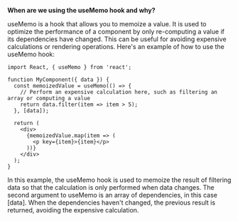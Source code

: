 **When are we using the useMemo hook and why?**

useMemo is a hook that allows you to memoize a value. It is used to optimize the performance of a component by only re-computing a value if its dependencies have changed. This can be useful for avoiding expensive calculations or rendering operations. Here's an example of how to use the useMemo hook:

```
import React, { useMemo } from 'react';

function MyComponent({ data }) {
  const memoizedValue = useMemo(() => {
    // Perform an expensive calculation here, such as filtering an array or computing a value
    return data.filter(item => item > 5);
  }, [data]);

  return (
    <div>
      {memoizedValue.map(item => (
        <p key={item}>{item}</p>
      ))}
    </div>
  );
}
```

In this example, the useMemo hook is used to memoize the result of filtering data so that the calculation is only performed when data changes. The second argument to useMemo is an array of dependencies, in this case [data]. When the dependencies haven't changed, the previous result is returned, avoiding the expensive calculation.



